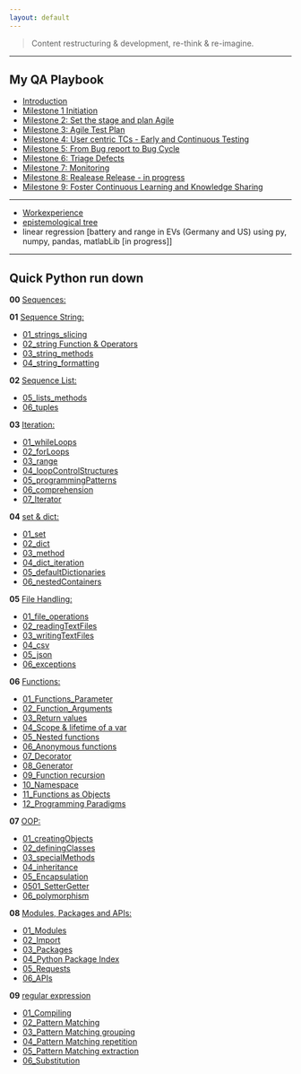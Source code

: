 ```yaml
---
layout: default
---
```


> Content restructuring & development, re-think & re-imagine.

---

## My QA Playbook
  - [Introduction](./playbook/qa_playbook.html)
  - [Milestone 1 Initiation](./playbook/01.html)
  - [Milestone 2: Set the stage and plan Agile](./playbook/02.html)
  - [Milestone 3: Agile Test Plan](./playbook/0.html)
  - [Milestone 4: User centric TCs - Early and Continuous Testing](./playbook/0.html)
  - [Milestone 5: From Bug report to Bug Cycle](./playbook/0.html)
  - [Milestone 6: Triage Defects](./playbook/0.html)
  - [Milestone 7: Monitoring](./playbook/07.html)
  - [Milestone 8: Realease Release - in progress](./playbook/0.html)
  - [Milestone 9: Foster Continuous Learning and Knowledge Sharing](./another-page.html)

---

- [Workexperience](https://sciustechnologia.github.io/)
- [epistemological tree](epistemologicalTree.html)
- linear regression [battery and range in EVs (Germany and US) using py, numpy, pandas, matlabLib [in progress]]


---

## Quick Python run down

**00** [Sequences:](./pythonic/02_string_listTuple/06_sequences.html)

**01** [Sequence String:](./pythonic/02_string_listTuple/02_01_strings.html)
- [01_strings_slicing](./pythonic/02_string_listTuple/02_02_strings_slicing.html)
- [02_string Function & Operators](./pythonic/02_string_listTuple/03_stringOperators_functions.html)
- [03_string_methods](./pythonic/02_string_listTuple/04_string_methods.html)
- [04_string_formatting](./pythonic/02_string_listTuple/05_string_formatting.html)

**02** [Sequence List:](./pythonic/02_string_listTuple/07_lists.html)
- [05_lists_methods](./pythonic/02_string_listTuple/08_lists_methods.html)
- [06_tuples](./pythonic/02_string_listTuple/09_tuples.html)

**03** [Iteration:](./pythonic/03_iteration/03.html)
- [01_whileLoops](./pythonic/03_iteration/01_while_loops.html)
- [02_forLoops](./pythonic/03_iteration/02_forLoops.html)
- [03_range](./pythonic/03_iteration/03_range.html)
- [04_loopControlStructures](./pythonic/03_iteration/04_loopControlStructures.html)
- [05_programmingPatterns](./pythonic/03_iteration/05_programmingPatterns.html)
- [06_comprehension](./pythonic/03_iteration/06_comprehension.html)
- [07_Iterator](./pythonic/06_functions/0307_iterator.html)

**04** [set & dict:](./pythonic/04_set_dict/04.html)

- [01_set](./pythonic/04_set_dict/01_set.html)
- [02_dict](./pythonic/04_set_dict/02_dict.html)
- [03_method](./pythonic/04_set_dict/03_method.html)
- [04_dict_iteration](./pythonic/04_set_dict/04_dict_iteration.html)
- [05_defaultDictionaries](./pythonic/04_set_dict/05_defaultDictionaries.html)
- [06_nestedContainers](./pythonic/04_set_dict/06_nestedContainers.html)

**05** [File Handling:](./pythonic/05_file/0500_files.html)

- [01_file_operations](./pythonic/05_file/0501_file_operations.html)
- [02_readingTextFiles](./pythonic/05_file/0502_readingTextFiles.html)
- [03_writingTextFiles](./pythonic/05_file/0503_writingTextFiles.html)
- [04_csv](./pythonic/05_file/0504_csv.html)
- [05_json](./pythonic/05_file/0505_json.html)
- [06_exceptions](./pythonic/05_file/0506_exceptions.html)

**06**  [Functions:](./pythonic/06_functions/06.html)

- [01_Functions_Parameter](./pythonic/06_functions/0601_Parameter.html)
- [02_Function_Arguments](./pythonic/06_functions/0602_Arguments.html)
- [03_Return values](./pythonic/06_functions/0603.html)
- [04_Scope & lifetime of a var](./pythonic/06_functions/0604.html)
- [05_Nested functions](./pythonic/06_functions/0605.html)
- [06_Anonymous functions](./pythonic/06_functions/0606.html)
- [07_Decorator](./pythonic/06_functions/0607.html)
- [08_Generator](./pythonic/06_functions/0609.html)
- [09_Function recursion](./pythonic/06_functions/0610_recursion.html)
- [10_Namespace](./pythonic/06_functions/0611_Namespace.html)
- [11_Functions as Objects](./pythonic/06_functions/0612_functions_asObjects.html)
- [12_Programming Paradigms](./pythonic/06_functions/0613_ProgrammingParadigms.html)

**07** [OOP:](./pythonic/07_oop/07.html)

- [01_creatingObjects](./pythonic/07_oop/0701_CreatingObjects.html)
- [02_definingClasses](./pythonic/07_oop/0702_DefiningClasses.html)
- [03_specialMethods](./pythonic/07_oop/0703_SpecialMethods.html)
- [04_inheritance](./pythonic/07_oop/0704_Inheritance.html)
- [05_Encapsulation](./pythonic/07_oop/0705_encapsulation.html)
- [0501_SetterGetter](./pythonic/07_oop/070501_setterGetter.html)
- [06_polymorphism](./pythonic/07_oop/0706_polymorphism.html)

**08** [Modules, Packages and APIs:](./pythonic/08_modulesPackageAPIs/08.html)

- [01_Modules](./pythonic/08_modulesPackageAPIs/08_01.html)
- [02_Import](./pythonic/08_modulesPackageAPIs/08_02.html)
- [03_Packages](./pythonic/08_modulesPackageAPIs/08_03.html)
- [04_Python Package Index](./pythonic/08_modulesPackageAPIs/08_04.html)
- [05_Requests](./pythonic/08_modulesPackageAPIs/08_05.html)
- [06_APIs](./pythonic/08_modulesPackageAPIs/08_06.html)

**09** [regular expression](./pythonic/09_regularExpressions/09.html)

- [01_Compiling](./pythonic/09_regularExpressions/0901.html)
- [02_Pattern Matching](./pythonic/09_regularExpressions/0902.html)
- [03_Pattern Matching grouping](./pythonic/09_regularExpressions/0903.html)
- [04_Pattern Matching repetition](./pythonic/09_regularExpressions/0904.html)
- [05_Pattern Matching extraction](./pythonic/09_regularExpressions/0905.html)
- [06_Substitution](./pythonic/09_regularExpressions/0906.html)
